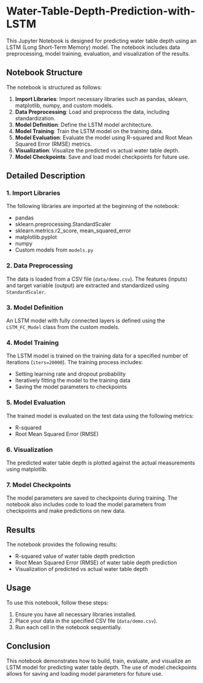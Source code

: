 # Water-Table-Depth-Prediction-with-LSTM
This Jupyter Notebook is designed for predicting water table depth using an LSTM (Long Short-Term Memory) model. The notebook includes data preprocessing, model training, evaluation, and visualization of the results.

## Notebook Structure

The notebook is structured as follows:

1. **Import Libraries**: Import necessary libraries such as pandas, sklearn, matplotlib, numpy, and custom models.
2. **Data Preprocessing**: Load and preprocess the data, including standardization.
3. **Model Definition**: Define the LSTM model architecture.
4. **Model Training**: Train the LSTM model on the training data.
5. **Model Evaluation**: Evaluate the model using R-squared and Root Mean Squared Error (RMSE) metrics.
6. **Visualization**: Visualize the predicted vs actual water table depth.
7. **Model Checkpoints**: Save and load model checkpoints for future use.

## Detailed Description

### 1. Import Libraries

The following libraries are imported at the beginning of the notebook:
- pandas
- sklearn.preprocessing.StandardScaler
- sklearn.metrics.r2_score, mean_squared_error
- matplotlib.pyplot
- numpy
- Custom models from `models.py`

### 2. Data Preprocessing

The data is loaded from a CSV file (`data/demo.csv`). The features (inputs) and target variable (output) are extracted and standardized using `StandardScaler`.

### 3. Model Definition

An LSTM model with fully connected layers is defined using the `LSTM_FC_Model` class from the custom models.

### 4. Model Training

The LSTM model is trained on the training data for a specified number of iterations (`iters=20000`). The training process includes:
- Setting learning rate and dropout probability
- Iteratively fitting the model to the training data
- Saving the model parameters to checkpoints

### 5. Model Evaluation

The trained model is evaluated on the test data using the following metrics:
- R-squared
- Root Mean Squared Error (RMSE)

### 6. Visualization

The predicted water table depth is plotted against the actual measurements using matplotlib.

### 7. Model Checkpoints

The model parameters are saved to checkpoints during training. The notebook also includes code to load the model parameters from checkpoints and make predictions on new data.

## Results

The notebook provides the following results:
- R-squared value of water table depth prediction
- Root Mean Squared Error (RMSE) of water table depth prediction
- Visualization of predicted vs actual water table depth

## Usage

To use this notebook, follow these steps:
1. Ensure you have all necessary libraries installed.
2. Place your data in the specified CSV file (`data/demo.csv`).
3. Run each cell in the notebook sequentially.

## Conclusion

This notebook demonstrates how to build, train, evaluate, and visualize an LSTM model for predicting water table depth. The use of model checkpoints allows for saving and loading model parameters for future use.
